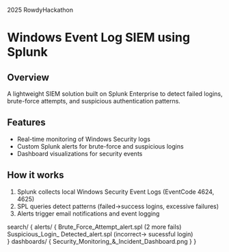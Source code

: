 2025 RowdyHackathon
# Windows Event Log SIEM using Splunk

## Overview
A lightweight SIEM solution built on Splunk Enterprise to detect failed logins, brute-force attempts, and suspicious authentication patterns.

## Features
- Real-time monitoring of Windows Security logs
- Custom Splunk alerts for brute-force and suspicious logins
- Dashboard visualizations for security events

## How it works
1. Splunk collects local Windows Security Event Logs (EventCode 4624, 4625)
2. SPL queries detect patterns (failed→success logins, excessive failures)
3. Alerts trigger email notifications and event logging

search/
{
   alerts/
    {
      Brute_Force_Attempt_alert.spl (2 more fails)
      Suspicious_Login_ Detected_alert.spl (incorrect-> sucessful login)      
   }
   dashboards/
   {
      Security_Monitoring_&_Incident_Dashboard.png
   }
}

